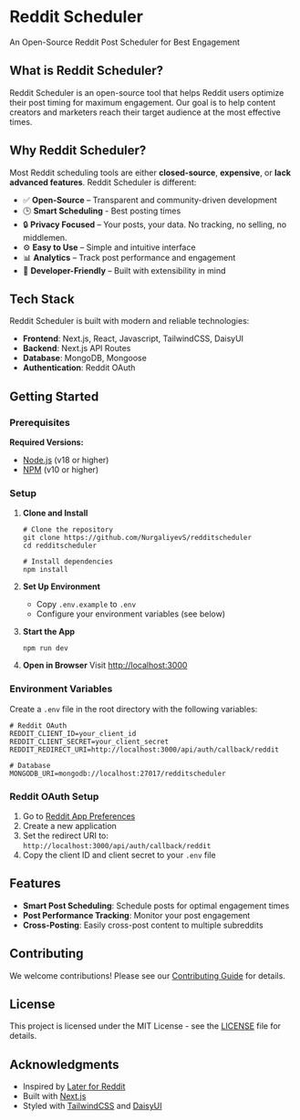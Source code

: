 # Reddit Scheduler

An Open-Source Reddit Post Scheduler for Best Engagement

## What is Reddit Scheduler?

Reddit Scheduler is an open-source tool that helps Reddit users optimize their post timing for maximum engagement. Our goal is to help content creators and marketers reach their target audience at the most effective times.

## Why Reddit Scheduler?

Most Reddit scheduling tools are either **closed-source**, **expensive**, or **lack advanced features**. Reddit Scheduler is different:

- ✅ **Open-Source** – Transparent and community-driven development
- 🕒 **Smart Scheduling** - Best posting times
- 🔒 **Privacy Focused** – Your posts, your data. No tracking, no selling, no middlemen.
- ⚙️ **Easy to Use** – Simple and intuitive interface
- 📊 **Analytics** – Track post performance and engagement
- 🚀 **Developer-Friendly** – Built with extensibility in mind

## Tech Stack

Reddit Scheduler is built with modern and reliable technologies:

- **Frontend**: Next.js, React, Javascript, TailwindCSS, DaisyUI
- **Backend**: Next.js API Routes
- **Database**: MongoDB, Mongoose
- **Authentication**: Reddit OAuth

## Getting Started

### Prerequisites

**Required Versions:**
- [Node.js](https://nodejs.org/en/download) (v18 or higher)
- [NPM](https://www.npmjs.com/get-npm) (v10 or higher)

### Setup

1. **Clone and Install**
   ```npm
   # Clone the repository
   git clone https://github.com/NurgaliyevS/redditscheduler
   cd redditscheduler

   # Install dependencies
   npm install
   ```

2. **Set Up Environment**
   - Copy `.env.example` to `.env`
   - Configure your environment variables (see below)

3. **Start the App**
   ```npm
   npm run dev
   ```

4. **Open in Browser**
   Visit [http://localhost:3000](http://localhost:3000)

### Environment Variables

Create a `.env` file in the root directory with the following variables:

```env
# Reddit OAuth
REDDIT_CLIENT_ID=your_client_id
REDDIT_CLIENT_SECRET=your_client_secret
REDDIT_REDIRECT_URI=http://localhost:3000/api/auth/callback/reddit

# Database
MONGODB_URI=mongodb://localhost:27017/redditscheduler
```

### Reddit OAuth Setup

1. Go to [Reddit App Preferences](https://www.reddit.com/prefs/apps)
2. Create a new application
3. Set the redirect URI to: `http://localhost:3000/api/auth/callback/reddit`
4. Copy the client ID and client secret to your `.env` file

## Features

- **Smart Post Scheduling**: Schedule posts for optimal engagement times
- **Post Performance Tracking**: Monitor your post engagement
- **Cross-Posting**: Easily cross-post content to multiple subreddits

## Contributing

We welcome contributions! Please see our [Contributing Guide](CONTRIBUTING.md) for details.

## License

This project is licensed under the MIT License - see the [LICENSE](LICENSE) file for details.

## Acknowledgments

- Inspired by [Later for Reddit](https://laterforreddit.com/)
- Built with [Next.js](https://nextjs.org/)
- Styled with [TailwindCSS](https://tailwindcss.com/) and [DaisyUI](https://daisyui.com/)
